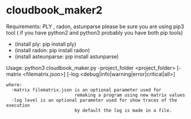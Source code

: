 # cloudbook_maker2

Requirements: PLY , radon, astunparse
please be sure you are using pip3 tool ( if you have python2 and python3 probably you have both pip tools)
  - (install ply: pip install ply)
  - (install radon: pip install radon)
  - (install asteunparse: pip install astunparse)
  
Usage:
python3 cloudbook_maker.py -project_folder <project_folder> [-matrix <filematrix.json>] [-log <debug|info|warning|error|critical|all>]

    where:
      -matrix filematrix.json is an optional parameter used for
                              remaking a program using new matrix values
      -log level is an optional parameter used for show traces of the execution
                              by default the log is made in a file.

